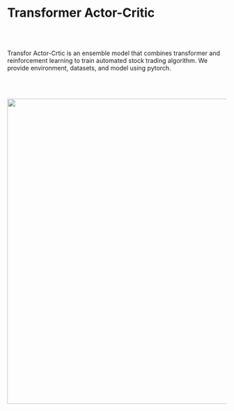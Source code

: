 # Transformer Actor-Critic

<br/> <br/> 

Transfor Actor-Crtic is an ensemble model that combines transformer and reinforcement learning to train automated stock trading algorithm.
We provide environment, datasets, and model using pytorch. 

<br/> <br/> 

<img src="https://user-images.githubusercontent.com/104193216/169387325-79467f65-8d45-49d2-909b-942bf8adcb86.png" width="700">
